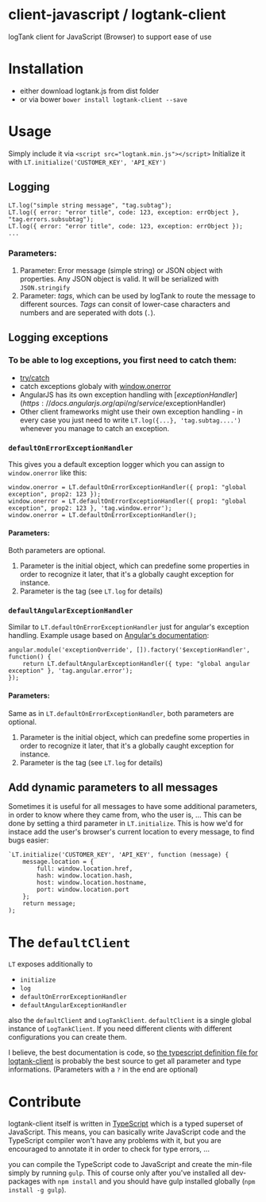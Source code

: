 # client-javascript / logtank-client
logTank client for JavaScript (Browser) to support ease of use

# Installation

- either download logtank.js from dist folder
- or via bower `bower install logtank-client --save`


# Usage

Simply include it via `<script src="logtank.min.js"></script>`
Initialize it with `LT.initialize('CUSTOMER_KEY', 'API_KEY')`

## Logging

    LT.log("simple string message", "tag.subtag");
    LT.log({ error: "error title", code: 123, exception: errObject }, "tag.errors.subsubtag");
    LT.log({ error: "error title", code: 123, exception: errObject });
    ...
    
### Parameters:

1. Parameter: Error message (simple string) or JSON object with properties. Any JSON object is valid. It will be serialized with `JSON.stringify`
2. Parameter: *tags*, which can be used by logTank to route the message to different sources. *Tags* can consit of lower-case characters and numbers and are seperated with dots (`.`).

## Logging exceptions

### To be able to log exceptions, you first need to catch them:

- [try/catch](https://developer.mozilla.org/en-US/docs/Web/JavaScript/Reference/Statements/try...catch)
- catch exceptions globaly with [window.onerror](https://developer.mozilla.org/en-US/docs/Web/API/GlobalEventHandlers.onerror)
- AngularJS has its own exception handling with [$exceptionHandler](https://docs.angularjs.org/api/ng/service/$exceptionHandler)
- Other client frameworks might use their own exception handling - in every case you just need to write `LT.log({...}, 'tag.subtag....')` whenever you manage to catch an exception.

### `defaultOnErrorExceptionHandler`

This gives you a default exception logger which you can assign to `window.onerror` like this:

    window.onerror = LT.defaultOnErrorExceptionHandler({ prop1: "global exception", prop2: 123 });
    window.onerror = LT.defaultOnErrorExceptionHandler({ prop1: "global exception", prop2: 123 }, 'tag.window.error');
    window.onerror = LT.defaultOnErrorExceptionHandler();

#### Parameters:

Both parameters are optional.

1. Parameter is the initial object, which can predefine some properties in order to recognize it later, that it's a globally caught exception for instance.
2. Parameter is the tag (see `LT.log` for details)

### `defaultAngularExceptionHandler`

Similar to `LT.defaultOnErrorExceptionHandler` just for angular's exception handling. Example usage based on [Angular's documentation](https://docs.angularjs.org/api/ng/service/$exceptionHandler):

    angular.module('exceptionOverride', []).factory('$exceptionHandler', function() {
        return LT.defaultAngularExceptionHandler({ type: "global angular exception" }, 'tag.angular.error');
    });

#### Parameters:

Same as in `LT.defaultOnErrorExceptionHandler`, both parameters are optional.

1. Parameter is the initial object, which can predefine some properties in order to recognize it later, that it's a globally caught exception for instance.
2. Parameter is the tag (see `LT.log` for details)

## Add dynamic parameters to all messages

Sometimes it is useful for all messages to have some additional parameters, in order to know where they came from, who the user is, ...
This can be done by setting a third parameter in `LT.initialize`. This is how we'd for instace add the user's browser's current location to every message, to find bugs easier:

    `LT.initialize('CUSTOMER_KEY', 'API_KEY', function (message) {
        message.location = {
            full: window.location.href,
            hash: window.location.hash,
            host: window.location.hostname,
            port: window.location.port
        };
        return message;
    );
    
# The `defaultClient`

`LT` exposes additionally to

- `initialize`
- `log`
- `defaultOnErrorExceptionHandler`
- `defaultAngularExceptionHandler`

also the `defaultClient` and `LogTankClient`. `defaultClient` is a single global instance of `LogTankClient`. If you need different clients with different configurations you can create them.

I believe, the best documentation is code, so [the typescript definition file for logtank-client](https://github.com/logTank/client-javascript/blob/master/dist/logtank.d.ts) is probably the best source to get all parameter and type informations. (Parameters with a `?` in the end are optional)

# Contribute

logtank-client itself is written in [TypeScript](http://www.typescriptlang.org/) which is a typed superset of JavaScript. This means, you can basically write JavaScript code and the TypeScript compiler won't have any problems with it, but you are encouraged to annotate it in order to check for type errors, ...

you can compile the TypeScript code to JavaScript and create the min-file simply by running `gulp`. This of course only after you've installed all dev-packages with `npm install` and you should have gulp installed globally (`npm install -g gulp`).
